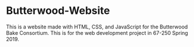 # Butterwood-Website
This is a website made with HTML, CSS, and JavaScript for the Butterwood Bake Consortium. This is for the web development project in 67-250 Spring 2019.
